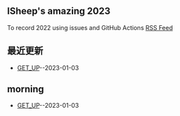 ## ISheep's amazing 2023
To record 2022 using issues and GitHub Actions
[RSS Feed](https://raw.githubusercontent.com/ISheepp/2023/main/feed.xml)
## 最近更新
- [GET_UP](https://github.com/ISheepp/2023/issues/1)--2023-01-03
## morning
- [GET_UP](https://github.com/ISheepp/2023/issues/1)--2023-01-03
